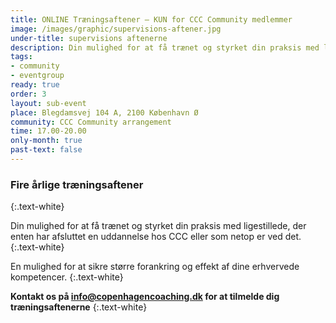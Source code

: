 ```yaml
---
title: ONLINE Træningsaftener – KUN for CCC Community medlemmer
image: /images/graphic/supervisions-aftener.jpg
under-title: supervisions aftenerne
description: Din mulighed for at få trænet og styrket din praksis med ligestillede, der enten har afsluttet en uddannelse hos CCC eller som netop er ved det.
tags:
- community
- eventgroup
ready: true
order: 3
layout: sub-event
place: Blegdamsvej 104 A, 2100 København Ø
community: CCC Community arrangement
time: 17.00-20.00
only-month: true
past-text: false
---
```


### Fire årlige træningsaftener
{:.text-white}

Din mulighed for at få trænet og styrket din praksis med ligestillede, der enten har afsluttet en uddannelse hos CCC eller som netop er ved det.
{:.text-white}

En mulighed for at sikre større forankring og effekt af dine erhvervede kompetencer.
{:.text-white}

**Kontakt os på info@copenhagencoaching.dk for at tilmelde dig træningsaftenerne**
{:.text-white}